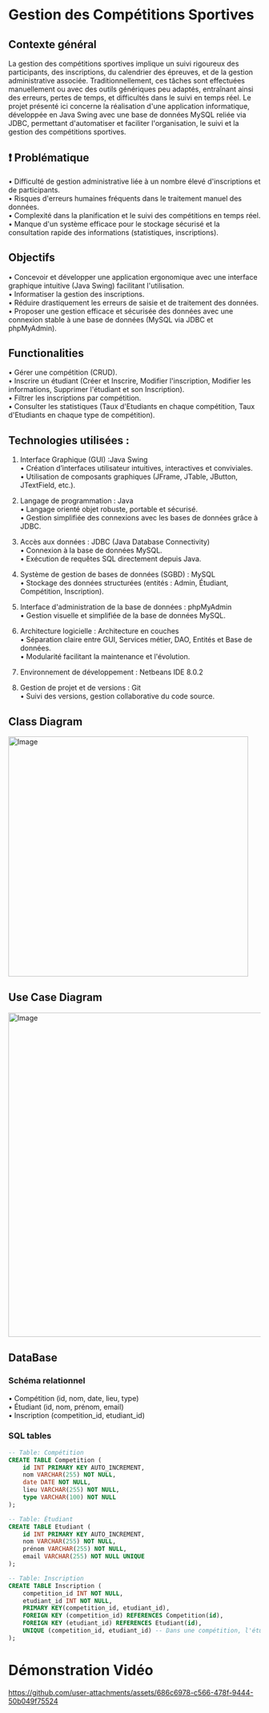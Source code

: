 # Gestion des Compétitions Sportives
## Contexte général
La gestion des compétitions sportives implique un suivi rigoureux des participants, des inscriptions, du calendrier des épreuves, et de la gestion administrative associée. Traditionnellement, ces tâches sont effectuées manuellement ou avec des outils génériques peu adaptés, entraînant ainsi des erreurs, pertes de temps, et difficultés dans le suivi en temps réel.
Le projet présenté ici concerne la réalisation d'une application informatique, développée en Java Swing avec une base de données MySQL reliée via JDBC, permettant d'automatiser et faciliter l'organisation, le suivi et la gestion des compétitions sportives.  

## ❗ Problématique
• Difficulté de gestion administrative liée à un nombre élevé d'inscriptions et de participants.  
• Risques d'erreurs humaines fréquents dans le traitement manuel des données.  
• Complexité dans la planification et le suivi des compétitions en temps réel.  
• Manque d'un système efficace pour le stockage sécurisé et la consultation rapide des informations (statistiques, inscriptions).

## Objectifs
• Concevoir et développer une application ergonomique avec une interface graphique intuitive (Java Swing) facilitant l'utilisation.  
• Informatiser la gestion des inscriptions.  
• Réduire drastiquement les erreurs de saisie et de traitement des données.  
• Proposer une gestion efficace et sécurisée des données avec une connexion stable à une base de données (MySQL via JDBC et phpMyAdmin).

## Functionalities
• Gérer une compétition (CRUD).  
• Inscrire un étudiant (Créer et Inscrire, Modifier l'inscription, Modifier les informations, Supprimer l'étudiant et son Inscription).  
• Filtrer les inscriptions par compétition.  
• Consulter les statistiques (Taux d'Etudiants en chaque compétition, Taux d'Etudiants en chaque type de compétition).

## Technologies utilisées :
1. Interface Graphique (GUI) :Java Swing  
 • Création d’interfaces utilisateur intuitives, interactives et conviviales.  
 • Utilisation de composants graphiques (JFrame, JTable, JButton, JTextField, etc.).

2. Langage de programmation : Java  
 • Langage orienté objet robuste, portable et sécurisé.  
 • Gestion simplifiée des connexions avec les bases de données grâce à JDBC.

3. Accès aux données : JDBC (Java Database Connectivity)  
 • Connexion à la base de données MySQL.  
 • Exécution de requêtes SQL directement depuis Java.

4. Système de gestion de bases de données (SGBD) : MySQL  
 • Stockage des données structurées (entités : Admin, Étudiant, Compétition, Inscription).  

5. Interface d'administration de la base de données : phpMyAdmin  
 • Gestion visuelle et simplifiée de la base de données MySQL.  

6. Architecture logicielle : Architecture en couches  
 • Séparation claire entre GUI, Services métier, DAO, Entités et Base de données.  
 • Modularité facilitant la maintenance et l'évolution.

7. Environnement de développement : Netbeans IDE 8.0.2  

8. Gestion de projet et de versions : Git  
 • Suivi des versions, gestion collaborative du code source.


## Class Diagram
<img width="479" alt="Image" src="https://github.com/user-attachments/assets/8d75f379-be5d-46b6-b174-56e02ac1b39c" />


## Use Case Diagram
<img width="647" alt="Image" src="https://github.com/user-attachments/assets/45750b97-ff35-4b47-bb73-9afbee3d0a74" />

## DataBase
### Schéma relationnel 
 • Compétition (id, nom, date, lieu, type)  
 • Étudiant (id, nom, prénom, email)  
 • Inscription (competition_id, etudiant_id)

### SQL tables 

```sql
-- Table: Compétition
CREATE TABLE Competition (
    id INT PRIMARY KEY AUTO_INCREMENT,
    nom VARCHAR(255) NOT NULL,
    date DATE NOT NULL,
    lieu VARCHAR(255) NOT NULL,
    type VARCHAR(100) NOT NULL
);

-- Table: Étudiant
CREATE TABLE Etudiant (
    id INT PRIMARY KEY AUTO_INCREMENT,
    nom VARCHAR(255) NOT NULL,
    prénom VARCHAR(255) NOT NULL,
    email VARCHAR(255) NOT NULL UNIQUE
);

-- Table: Inscription
CREATE TABLE Inscription (
    competition_id INT NOT NULL,
    etudiant_id INT NOT NULL,
    PRIMARY KEY(competition_id, etudiant_id),
    FOREIGN KEY (competition_id) REFERENCES Competition(id),
    FOREIGN KEY (etudiant_id) REFERENCES Etudiant(id),
    UNIQUE (competition_id, etudiant_id) -- Dans une compétition, l'étudiant doit être inscrit une seule fois
);
```
# Démonstration Vidéo

https://github.com/user-attachments/assets/686c6978-c566-478f-9444-50b049f75524
